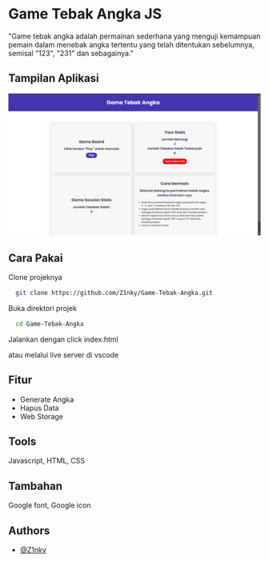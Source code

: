 # Game Tebak Angka JS

"Game tebak angka adalah permainan sederhana yang menguji kemampuan pemain dalam menebak angka tertentu yang telah ditentukan sebelumnya, semisal "123", "231" dan sebagainya."

## Tampilan Aplikasi

![App Screenshot](/images/Preview_Game_Tebak_Angka.png)

## Cara Pakai

Clone projeknya

```bash
  git clone https://github.com/Z1nky/Game-Tebak-Angka.git
```

Buka direktori projek

```bash
  cd Game-Tebak-Angka
```

Jalankan dengan click index.html

atau melalui live server di vscode

## Fitur

- Generate Angka
- Hapus Data
- Web Storage

## Tools

Javascript, HTML, CSS

## Tambahan

Google font, Google icon

## Authors

- [@Z1nky](https://github.com/Z1nky)
